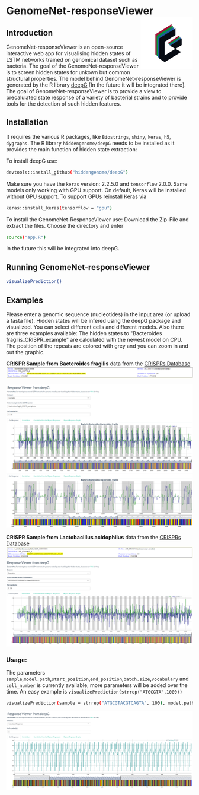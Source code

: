 # GenomeNet-responseViewer <img src="www/Logo.png" width="131px" height="140px" align="right" style="padding-left:10px;background-color:white;" />

## Introduction

GenomeNet-responseViewer is an open-source interactive web app for visualising hidden states of LSTM networks trained on genomical dataset such as bacteria. The goal of the GenomeNet-responseViewer is to screen hidden states for unkown but common structural properties. The model behind GenomeNet-responseViewer is generated by the R library [deepG](https://github.com/hiddengenome/deepG) [In the future it will be integrated there]. The goal of GenomeNet-responseViewer is to provide a view to precalulated state response of a variety of bacterial strains and to provide tools for the detection of such hidden features.

## Installation

It requires the various R packages, like `Biostrings`, `shiny`, `keras`, `h5`, `dygraphs`. The R library `hiddengenome/deepG` needs to be installed as it provides the main function of hidden state extraction: 

To install deepG use:

```bash
devtools::install_github("hiddengenome/deepG")
```

Make sure you have the `keras` version: 2.2.5.0 and `tensorflow` 2.0.0. Same models only working with GPU support. On default, Keras will be installed without GPU support. To support GPUs reinstall Keras via

```bash
keras::install_keras(tensorflow = "gpu")
```

To install the GenomeNet-ResponseViewer use:
Download the Zip-File and extract the files. Choose the directory and enter  
```bash
source("app.R")
```
In the future this will be integrated into deepG. 

## Running GenomeNet-responseViewer

```bash
visualizePrediction()
```

## Examples

Please enter a genomic sequence (nucleotides) in the input area (or upload a fasta file). Hidden states will be infered using the deepG package and visualized. You can select different cells and different models. Also there are three examples available: The hidden states to "Bacteroides fragilis_CRISPR_example" are calculated with the newest model on CPU. The position of the repeats are colored with grey and you can zoom in and out the graphic.

**CRISPR Sample from Bacteroides fragilis**
data from the [CRISPRs Database](https://crispr.i2bc.paris-saclay.fr/crispr/)
![Web app](www/CRISPR_example.png)

![Web app](www/figure1.png)
![Web app](www/figure2.png)

**CRISPR Sample from Lactobacillus acidophilus**
data from the [CRISPRs Database](https://crispr.i2bc.paris-saclay.fr/crispr/)
![Web app](www/Lacto_CRISPR_example.png)
![Web app](www/figure3.png)

### Usage:

The parameters `sample`,`model.path`,`start_position`,`end_position`,`batch.size`,`vocabulary` and `cell_number` is currently available, more parameters will be added over the time. An easy example is `visualizePrediction(strrep("ATGCGTA",1000))`

```bash
visualizePrediction(sample = strrep("ATGCGTACGTCAGTA", 100), model.path = "data/models/cpu_model.hdf5", vocabulary = c("l","a","g","c","t"), cell_number = 6, start_position = 300, end_position = 900)
```
![Web app](www/figure4.png)

